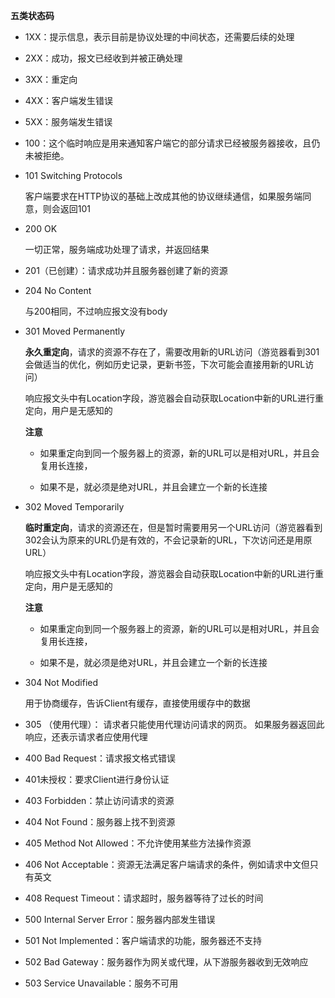 **五类状态码**

* 1XX：提示信息，表示目前是协议处理的中间状态，还需要后续的处理

* 2XX：成功，报文已经收到并被正确处理

* 3XX：重定向

* 4XX：客户端发生错误

* 5XX：服务端发生错误

* 100：这个临时响应是用来通知客户端它的部分请求已经被服务器接收，且仍未被拒绝。

* 101 Switching Protocols
  
  客户端要求在HTTP协议的基础上改成其他的协议继续通信，如果服务端同意，则会返回101

* 200 OK
  
  一切正常，服务端成功处理了请求，并返回结果

* 201（已创建）：请求成功并且服务器创建了新的资源

* 204 No Content
  
  与200相同，不过响应报文没有body

* 301 Moved Permanently
  
  **永久重定向**，请求的资源不存在了，需要改用新的URL访问（游览器看到301会做适当的优化，例如历史记录，更新书签，下次可能会直接用新的URL访问）
  
  响应报文头中有Location字段，游览器会自动获取Location中新的URL进行重定向，用户是无感知的
  
  **注意**
  
  * 如果重定向到同一个服务器上的资源，新的URL可以是相对URL，并且会复用长连接，
  
  * 如果不是，就必须是绝对URL，并且会建立一个新的长连接

* 302 Moved Temporarily
  
  **临时重定向**，请求的资源还在，但是暂时需要用另一个URL访问（游览器看到302会认为原来的URL仍是有效的，不会记录新的URL，下次访问还是用原URL）
  
  响应报文头中有Location字段，游览器会自动获取Location中新的URL进行重定向，用户是无感知的
  
  **注意**
  
  * 如果重定向到同一个服务器上的资源，新的URL可以是相对URL，并且会复用长连接，
  
  * 如果不是，就必须是绝对URL，并且会建立一个新的长连接

* 304 Not Modified
  
  用于协商缓存，告诉Client有缓存，直接使用缓存中的数据

* 305 （使用代理）： 请求者只能使用代理访问请求的网页。 如果服务器返回此响应，还表示请求者应使用代理

* 400 Bad Request：请求报文格式错误

* 401未授权：要求Client进行身份认证

* 403 Forbidden：禁止访问请求的资源

* 404 Not Found：服务器上找不到资源

* 405 Method Not Allowed：不允许使用某些方法操作资源

* 406 Not Acceptable：资源无法满足客户端请求的条件，例如请求中文但只有英文

* 408 Request Timeout：请求超时，服务器等待了过长的时间

* 500 Internal Server Error：服务器内部发生错误

* 501 Not Implemented：客户端请求的功能，服务器还不支持

* 502 Bad Gateway：服务器作为网关或代理，从下游服务器收到无效响应

* 503 Service Unavailable：服务不可用